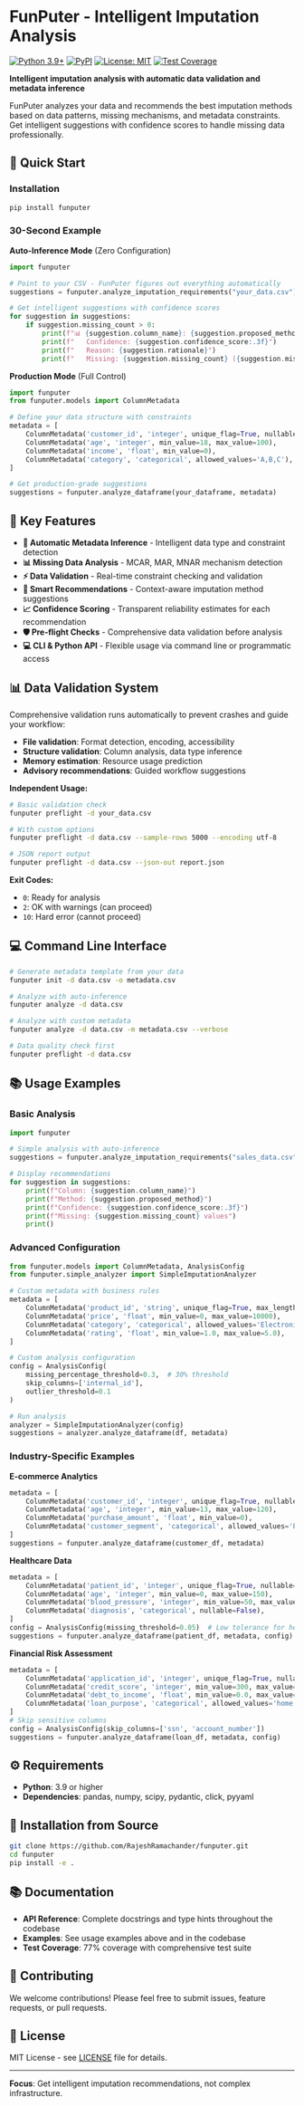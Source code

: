 # FunPuter - Intelligent Imputation Analysis

[![Python 3.9+](https://img.shields.io/badge/python-3.9+-blue.svg)](https://www.python.org/downloads/)
[![PyPI](https://img.shields.io/pypi/v/funputer.svg)](https://pypi.org/project/funputer/)
[![License: MIT](https://img.shields.io/badge/License-MIT-yellow.svg)](https://opensource.org/licenses/MIT)
[![Test Coverage](https://img.shields.io/badge/coverage-77%25-brightgreen.svg)](#documentation)

**Intelligent imputation analysis with automatic data validation and metadata inference**

FunPuter analyzes your data and recommends the best imputation methods based on data patterns, missing mechanisms, and metadata constraints. Get intelligent suggestions with confidence scores to handle missing data professionally.

## 🚀 Quick Start

### Installation

```bash
pip install funputer
```

### 30-Second Example

**Auto-Inference Mode** (Zero Configuration)
```python
import funputer

# Point to your CSV - FunPuter figures out everything automatically
suggestions = funputer.analyze_imputation_requirements("your_data.csv")

# Get intelligent suggestions with confidence scores
for suggestion in suggestions:
    if suggestion.missing_count > 0:
        print(f"📊 {suggestion.column_name}: {suggestion.proposed_method}")
        print(f"   Confidence: {suggestion.confidence_score:.3f}")
        print(f"   Reason: {suggestion.rationale}")
        print(f"   Missing: {suggestion.missing_count} ({suggestion.missing_percentage:.1f}%)")
```

**Production Mode** (Full Control)
```python
import funputer
from funputer.models import ColumnMetadata

# Define your data structure with constraints
metadata = [
    ColumnMetadata('customer_id', 'integer', unique_flag=True, nullable=False),
    ColumnMetadata('age', 'integer', min_value=18, max_value=100),
    ColumnMetadata('income', 'float', min_value=0),
    ColumnMetadata('category', 'categorical', allowed_values='A,B,C'),
]

# Get production-grade suggestions
suggestions = funputer.analyze_dataframe(your_dataframe, metadata)
```

## 🎯 Key Features

- **🤖 Automatic Metadata Inference** - Intelligent data type and constraint detection
- **📊 Missing Data Analysis** - MCAR, MAR, MNAR mechanism detection  
- **⚡ Data Validation** - Real-time constraint checking and validation
- **🎯 Smart Recommendations** - Context-aware imputation method suggestions
- **📈 Confidence Scoring** - Transparent reliability estimates for each recommendation
- **🛡️ Pre-flight Checks** - Comprehensive data validation before analysis
- **💻 CLI & Python API** - Flexible usage via command line or programmatic access

## 📊 Data Validation System

Comprehensive validation runs automatically to prevent crashes and guide your workflow:

- **File validation**: Format detection, encoding, accessibility
- **Structure validation**: Column analysis, data type inference  
- **Memory estimation**: Resource usage prediction
- **Advisory recommendations**: Guided workflow suggestions

**Independent Usage:**
```bash
# Basic validation check
funputer preflight -d your_data.csv

# With custom options  
funputer preflight -d data.csv --sample-rows 5000 --encoding utf-8

# JSON report output
funputer preflight -d data.csv --json-out report.json
```

**Exit Codes:**
- `0`: Ready for analysis
- `2`: OK with warnings (can proceed)
- `10`: Hard error (cannot proceed)

## 💻 Command Line Interface

```bash
# Generate metadata template from your data
funputer init -d data.csv -o metadata.csv

# Analyze with auto-inference  
funputer analyze -d data.csv

# Analyze with custom metadata
funputer analyze -d data.csv -m metadata.csv --verbose

# Data quality check first
funputer preflight -d data.csv
```

## 📚 Usage Examples

### Basic Analysis

```python
import funputer

# Simple analysis with auto-inference
suggestions = funputer.analyze_imputation_requirements("sales_data.csv")

# Display recommendations
for suggestion in suggestions:
    print(f"Column: {suggestion.column_name}")
    print(f"Method: {suggestion.proposed_method}")  
    print(f"Confidence: {suggestion.confidence_score:.3f}")
    print(f"Missing: {suggestion.missing_count} values")
    print()
```

### Advanced Configuration

```python
from funputer.models import ColumnMetadata, AnalysisConfig
from funputer.simple_analyzer import SimpleImputationAnalyzer

# Custom metadata with business rules
metadata = [
    ColumnMetadata('product_id', 'string', unique_flag=True, max_length=10),
    ColumnMetadata('price', 'float', min_value=0, max_value=10000),
    ColumnMetadata('category', 'categorical', allowed_values='Electronics,Books,Clothing'),
    ColumnMetadata('rating', 'float', min_value=1.0, max_value=5.0),
]

# Custom analysis configuration
config = AnalysisConfig(
    missing_percentage_threshold=0.3,  # 30% threshold
    skip_columns=['internal_id'],
    outlier_threshold=0.1
)

# Run analysis
analyzer = SimpleImputationAnalyzer(config)
suggestions = analyzer.analyze_dataframe(df, metadata)
```

### Industry-Specific Examples

**E-commerce Analytics**
```python
metadata = [
    ColumnMetadata('customer_id', 'integer', unique_flag=True, nullable=False),
    ColumnMetadata('age', 'integer', min_value=13, max_value=120),
    ColumnMetadata('purchase_amount', 'float', min_value=0),
    ColumnMetadata('customer_segment', 'categorical', allowed_values='Premium,Standard,Basic'),
]
suggestions = funputer.analyze_dataframe(customer_df, metadata)
```

**Healthcare Data**  
```python
metadata = [
    ColumnMetadata('patient_id', 'integer', unique_flag=True, nullable=False),
    ColumnMetadata('age', 'integer', min_value=0, max_value=150),
    ColumnMetadata('blood_pressure', 'integer', min_value=50, max_value=300),
    ColumnMetadata('diagnosis', 'categorical', nullable=False),
]
config = AnalysisConfig(missing_threshold=0.05)  # Low tolerance for healthcare
suggestions = funputer.analyze_dataframe(patient_df, metadata, config)
```

**Financial Risk Assessment**
```python  
metadata = [
    ColumnMetadata('application_id', 'integer', unique_flag=True, nullable=False),
    ColumnMetadata('credit_score', 'integer', min_value=300, max_value=850),
    ColumnMetadata('debt_to_income', 'float', min_value=0.0, max_value=10.0),
    ColumnMetadata('loan_purpose', 'categorical', allowed_values='home,auto,personal,business'),
]
# Skip sensitive columns
config = AnalysisConfig(skip_columns=['ssn', 'account_number'])
suggestions = funputer.analyze_dataframe(loan_df, metadata, config)
```

## ⚙️ Requirements

- **Python**: 3.9 or higher
- **Dependencies**: pandas, numpy, scipy, pydantic, click, pyyaml

## 🔧 Installation from Source

```bash
git clone https://github.com/RajeshRamachander/funputer.git
cd funputer
pip install -e .
```

## 📚 Documentation

- **API Reference**: Complete docstrings and type hints throughout the codebase
- **Examples**: See usage examples above and in the codebase
- **Test Coverage**: 77% coverage with comprehensive test suite

## 🤝 Contributing

We welcome contributions! Please feel free to submit issues, feature requests, or pull requests.

## 📄 License  

MIT License - see [LICENSE](LICENSE) file for details.

---

**Focus**: Get intelligent imputation recommendations, not complex infrastructure.